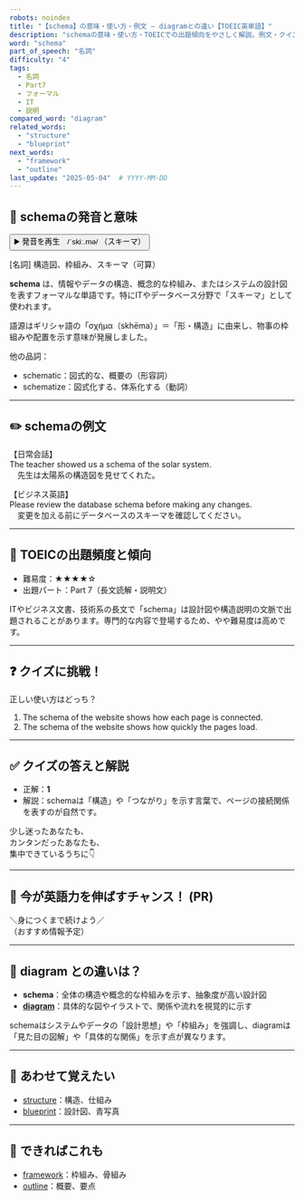 ```yaml
---
robots: noindex
title: "【schema】の意味・使い方・例文 ― diagramとの違い【TOEIC英単語】"
description: "schemaの意味・使い方・TOEICでの出題傾向をやさしく解説。例文・クイズ付きでdiagramとの違いもわかりやすく学べます。"
word: "schema"
part_of_speech: "名詞"
difficulty: "4"
tags:
  - 名詞
  - Part7
  - フォーマル
  - IT
  - 説明
compared_word: "diagram"
related_words:
  - "structure"
  - "blueprint"
next_words:
  - "framework"
  - "outline"
last_update: "2025-05-04"  # YYYY-MM-DD
---
```


## 🔰 schemaの発音と意味

<button class="play-audio" onclick="playTTS('schema')">
  <span class="play-audio-main">
    ▶️ 発音を再生　/ˈskiː.mə/
  </span>
  <span class="play-audio-sub">
    （スキーマ）
  </span>
</button>

[名詞] 構造図、枠組み、スキーマ（可算）

**schema** は、情報やデータの構造、概念的な枠組み、またはシステムの設計図を表すフォーマルな単語です。特にITやデータベース分野で「スキーマ」として使われます。

語源はギリシャ語の「σχήμα（skhēma）」＝「形・構造」に由来し、物事の枠組みや配置を示す意味が発展しました。

他の品詞：  
- schematic：図式的な、概要の（形容詞）
- schematize：図式化する、体系化する（動詞）

---

## ✏️ schemaの例文

【日常会話】  
The teacher showed us a schema of the solar system.  
　先生は太陽系の構造図を見せてくれた。

【ビジネス英語】  
Please review the database schema before making any changes.  
　変更を加える前にデータベースのスキーマを確認してください。

---

## 🎯 TOEICの出題頻度と傾向

- 難易度：★★★★☆
- 出題パート：Part 7（長文読解・説明文）

ITやビジネス文書、技術系の長文で「schema」は設計図や構造説明の文脈で出題されることがあります。専門的な内容で登場するため、やや難易度は高めです。

---

## ❓ クイズに挑戦！

正しい使い方はどっち？

1. The schema of the website shows how each page is connected.  
2. The schema of the website shows how quickly the pages load.

---

## ✅ クイズの答えと解説

- 正解：**1**
- 解説：schemaは「構造」や「つながり」を示す言葉で、ページの接続関係を表すのが自然です。

少し迷ったあなたも、  
カンタンだったあなたも、  
集中できているうちに👇️

---

## 🚀 今が英語力を伸ばすチャンス！ (PR)

<div class="info-center">
＼身につくまで続けよう／<br>  
（おすすめ情報予定）
</div>

---

## 🤔  diagram との違いは？

- **schema**：全体の構造や概念的な枠組みを示す、抽象度が高い設計図
- **[diagram](/diagram)**：具体的な図やイラストで、関係や流れを視覚的に示す

schemaはシステムやデータの「設計思想」や「枠組み」を強調し、diagramは「見た目の図解」や「具体的な関係」を示す点が異なります。

---

## 🧩 あわせて覚えたい

- [structure](/structure)：構造、仕組み
- [blueprint](/blueprint)：設計図、青写真

---

## 📖 できればこれも

- [framework](/framework)：枠組み、骨組み
- [outline](/outline)：概要、要点

<!-- cvid: aid38_bid24 -->
